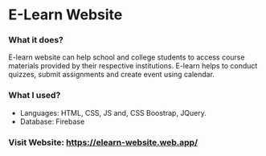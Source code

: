 # E-Learn Website

<h3>What it does?</h3>
<p>E-learn website can help school and college students to access course materials provided by their respective institutions. E-learn helps to conduct quizzes, submit assignments and create event using calendar.</p>

<h3>What I used?</h3>
<ul>
  <li>Languages: HTML, CSS, JS and, CSS Boostrap, JQuery.</li>
  <li>Database: Firebase</li>
</ul>


<h3>Visit Website: <a href ="https://elearn-website.web.app/" target="_blank" >https://elearn-website.web.app/</a><h3>
